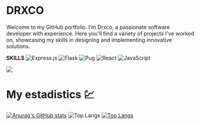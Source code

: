 # DRXCO

Welcome to my GitHub portfolio. I'm Drxco, a passionate software developer with experience. Here you'll find a variety of projects I've worked on, showcasing my skills in designing and implementing innovative solutions.

**SKILLS**
![Express.js](https://img.shields.io/badge/express.js-%23404d59.svg?style=for-the-badge&logo=express&logoColor=%2361DAFB)
![Flask](https://img.shields.io/badge/flask-%23000.svg?style=for-the-badge&logo=flask&logoColor=white)
![Pug](https://img.shields.io/badge/Pug-FFF?style=for-the-badge&logo=pug&logoColor=A86454)
![React](https://img.shields.io/badge/react-%2320232a.svg?style=for-the-badge&logo=react&logoColor=%2361DAFB)
![JavaScript](https://img.shields.io/badge/javascript-%23323330.svg?style=for-the-badge&logo=javascript&logoColor=%23F7DF1E)

![](https://komarev.com/ghpvc/?username=drxcodev)

# My estadistics 💹
[![Anurag's GitHub stats](https://github-readme-stats.vercel.app/api?username=drxcodev&show_icons=true&theme=radical)](https://github.com/anuraghazra/github-readme-stats)
![Top Langs](https://github-readme-stats.vercel.app/api/top-langs/?username=drxcodev&show_progress=true&theme=radical)
[![Top Langs](https://github-readme-stats.vercel.app/api/top-langs/?username=drxcodev&layout=donut-vertical&theme=radical)](https://github.com/anuraghazra/github-readme-stats)


